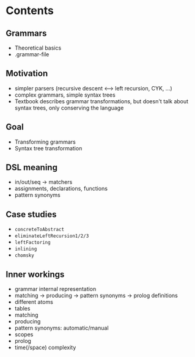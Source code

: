 Contents
========

Grammars
--------

* Theoretical basics
* .grammar-file

Motivation
----------

* simpler parsers (recursive descent <--> left recursion, CYK, ...)
* complex grammars, simple syntax trees
* Textbook describes grammar transformations, but doesn't talk about syntax trees, only conserving the language

Goal
------

* Transforming grammars
* Syntax tree transformation 

DSL meaning
-----------

* in/out/seq -> matchers
* assignments, declarations, functions
* pattern synonyms

Case studies
------------

* `concreteToAbstract`
* `eliminateLeftRecursion1/2/3`
* `leftFactoring`
* `inlining`
* `chomsky`

Inner workings
--------------

* grammar internal representation
* matching -> producing -> pattern synonyms -> prolog definitions
* different atoms
* tables
* matching
* producing
* pattern synonyms: automatic/manual
* scopes
* prolog
* time(/space) complexity
